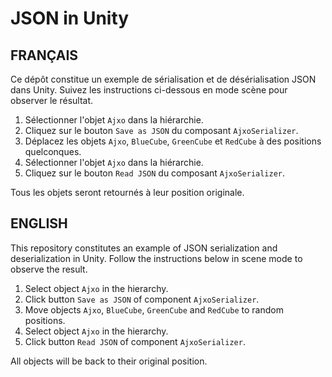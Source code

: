 # JSON in Unity

## FRANÇAIS

Ce dépôt constitue un exemple de sérialisation et de désérialisation JSON dans
Unity. Suivez les instructions ci-dessous en mode scène pour observer le résultat.

1. Sélectionner l'objet `Ajxo` dans la hiérarchie.
2. Cliquez sur le bouton `Save as JSON` du composant `AjxoSerializer`.
3. Déplacez les objets `Ajxo`, `BlueCube`, `GreenCube` et `RedCube` à des
positions quelconques.
4. Sélectionner l'objet `Ajxo` dans la hiérarchie.
5. Cliquez sur le bouton `Read JSON` du composant `AjxoSerializer`.

Tous les objets seront retournés à leur position originale.

## ENGLISH

This repository constitutes an example of JSON serialization and
deserialization in Unity. Follow the instructions below in scene mode to
observe the result.

1. Select object `Ajxo` in the hierarchy.
2. Click button `Save as JSON` of component `AjxoSerializer`.
3. Move objects `Ajxo`, `BlueCube`, `GreenCube` and `RedCube` to random
positions.
4. Select object `Ajxo` in the hierarchy.
5. Click button `Read JSON` of component `AjxoSerializer`.

All objects will be back to their original position.
